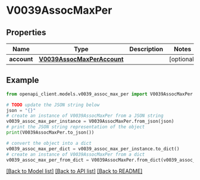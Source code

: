 # V0039AssocMaxPer


## Properties

Name | Type | Description | Notes
------------ | ------------- | ------------- | -------------
**account** | [**V0039AssocMaxPerAccount**](V0039AssocMaxPerAccount.md) |  | [optional] 

## Example

```python
from openapi_client.models.v0039_assoc_max_per import V0039AssocMaxPer

# TODO update the JSON string below
json = "{}"
# create an instance of V0039AssocMaxPer from a JSON string
v0039_assoc_max_per_instance = V0039AssocMaxPer.from_json(json)
# print the JSON string representation of the object
print(V0039AssocMaxPer.to_json())

# convert the object into a dict
v0039_assoc_max_per_dict = v0039_assoc_max_per_instance.to_dict()
# create an instance of V0039AssocMaxPer from a dict
v0039_assoc_max_per_from_dict = V0039AssocMaxPer.from_dict(v0039_assoc_max_per_dict)
```
[[Back to Model list]](../README.md#documentation-for-models) [[Back to API list]](../README.md#documentation-for-api-endpoints) [[Back to README]](../README.md)



